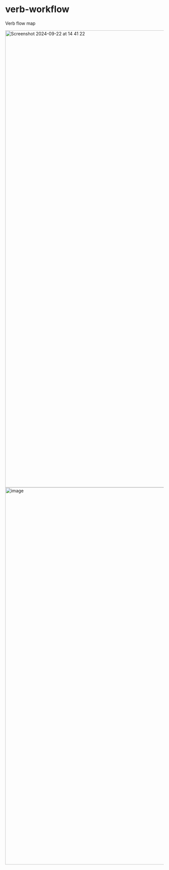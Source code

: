 # verb-workflow
Verb flow map

<img width="1449" alt="Screenshot 2024-09-22 at 14 41 22" src="https://github.com/user-attachments/assets/a54ed7a5-9183-427d-8cd6-1fa1520235ee">

<img width="1196" alt="image" src="https://github.com/user-attachments/assets/fd65ea92-b644-47d8-bafe-d653f14ed982">

